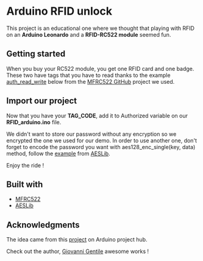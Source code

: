 # Arduino RFID unlock

This project is an educational one where we thought that playing with RFID on an **Arduino Leonardo** and a **RFID-RC522 module** seemed fun.

## Getting started

When you buy your RC522 module, you get one RFID card and one badge.
These two have tags that you have to read thanks to the example [auth_read_write](https://github.com/ljos/MFRC522/blob/master/examples/auth_read_write/auth_read_write.ino) below from the [MFRC522 GitHub](https://github.com/ljos/MFRC522) project we used.


## Import our project

Now that you have your **TAG_CODE**, add it to Authorized variable on our **RFID_arduino.ino** file.

We didn't want to store our password without any encryption so we encrypted the one we used for our demo.
In order to use another one, don't forget to encode the password you want with aes128_enc_single(key, data) method, follow the [example](https://github.com/DavyLandman/AESLib#usage) from [AESLib](https://github.com/DavyLandman/AESLib).

Enjoy the ride !

## Built with

* [MFRC522](https://github.com/ljos/MFRC522)
* [AESLib](https://github.com/DavyLandman/AESLib)

## Acknowledgments

The idea came from this [project](https://create.arduino.cc/projecthub/masteruan/arduino-rfid-unlock-mac-linux-and-win-e9d7a3) on Arduino project hub.

Check out the author, [Giovanni Gentile](https://create.arduino.cc/projecthub/masteruan) awesome works !